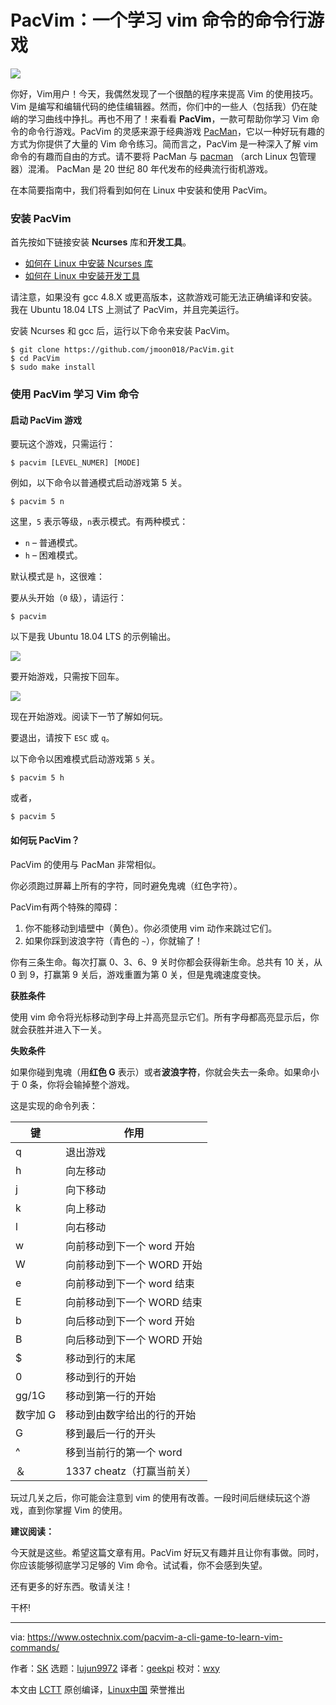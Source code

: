PacVim：一个学习 vim 命令的命令行游戏
======

![](https://www.ostechnix.com/wp-content/uploads/2018/05/PacVim-720x340.png)

你好，Vim用户！今天，我偶然发现了一个很酷的程序来提高 Vim 的使用技巧。Vim 是编写和编辑代码的绝佳编辑器。然而，你们中的一些人（包括我）仍在陡峭的学习曲线中挣扎。再也不用了！来看看 **PacVim**，一款可帮助你学习 Vim 命令的命令行游戏。PacVim 的灵感来源于经典游戏 [PacMan][1]，它以一种好玩有趣的方式为你提供了大量的 Vim 命令练习。简而言之，PacVim 是一种深入了解 vim 命令的有趣而自由的方式。请不要将 PacMan 与 [pacman][2] （arch Linux 包管理器）混淆。 PacMan 是 20 世纪 80 年代发布的经典流行街机游戏。

在本简要指南中，我们将看到如何在 Linux 中安装和使用 PacVim。

### 安装 PacVim

首先按如下链接安装 **Ncurses** 库和**开发工具**。

- [如何在 Linux 中安装 Ncurses 库][6]
- [如何在 Linux 中安装开发工具][7]

请注意，如果没有 gcc 4.8.X 或更高版本，这款游戏可能无法正确编译和安装。我在 Ubuntu 18.04 LTS 上测试了 PacVim，并且完美运行。

安装 Ncurses 和 gcc 后，运行以下命令来安装 PacVim。

```
$ git clone https://github.com/jmoon018/PacVim.git
$ cd PacVim
$ sudo make install
```

### 使用 PacVim 学习 Vim 命令

#### 启动 PacVim 游戏

要玩这个游戏，只需运行：

```
$ pacvim [LEVEL_NUMER] [MODE]
```

例如，以下命令以普通模式启动游戏第 5 关。

```
$ pacvim 5 n
```

这里，`5` 表示等级，`n`表示模式。有两种模式：

  * `n` – 普通模式。
  * `h` – 困难模式。

默认模式是 `h`，这很难：

要从头开始（`0` 级），请运行：

```
$ pacvim
```

以下是我 Ubuntu 18.04 LTS 的示例输出。

![][4]

要开始游戏，只需按下回车。

![][5]

现在开始游戏。阅读下一节了解如何玩。

要退出，请按下 `ESC` 或 `q`。

以下命令以困难模式启动游戏第 `5` 关。

```
$ pacvim 5 h
```

或者，

```
$ pacvim 5
```

#### 如何玩 PacVim？

PacVim 的使用与 PacMan 非常相似。

你必须跑过屏幕上所有的字符，同时避免鬼魂（红色字符）。

PacVim有两个特殊的障碍：

  1. 你不能移动到墙壁中（黄色）。你必须使用 vim 动作来跳过它们。
  2. 如果你踩到波浪字符（青色的 `~`），你就输了！

你有三条生命。每次打赢 0、3、6、9 关时你都会获得新生命。总共有 10 关，从 0 到 9，打赢第 9 关后，游戏重置为第 0 关，但是鬼魂速度变快。

**获胜条件**

使用 vim 命令将光标移动到字母上并高亮显示它们。所有字母都高亮显示后，你就会获胜并进入下一关。

**失败条件**

如果你碰到鬼魂（用**红色 G** 表示）或者**波浪字符**，你就会失去一条命。如果命小于 0 条，你将会输掉整个游戏。

这是实现的命令列表： 

| 键 | 作用 |
|---|---|
| q | 退出游戏 |
| h | 向左移动| 
| j | 向下移动 |
| k | 向上移动 |
| l | 向右移动 |
| w | 向前移动到下一个 word 开始 |
| W | 向前移动到下一个 WORD 开始 |
| e | 向前移动到下一个 word 结束 |
| E | 向前移动到下一个 WORD 结束 |
| b | 向后移动到下一个 word 开始 |
| B | 向后移动到下一个 WORD 开始 |
| $ | 移动到行的末尾 |
| 0 | 移动到行的开始 |
| gg/1G | 移动到第一行的开始 |
| 数字加 G | 移动到由数字给出的行的开始 |
| G | 移到最后一行的开头 |
| ^ | 移到当前行的第一个 word |
| ＆ | 1337 cheatz（打赢当前关）|

玩过几关之后，你可能会注意到 vim 的使用有改善。一段时间后继续玩这个游戏，直到你掌握 Vim 的使用。

**建议阅读：**

今天就是这些。希望这篇文章有用。PacVim 好玩又有趣并且让你有事做。同时，你应该能够彻底学习足够的 Vim 命令。试试看，你不会感到失望。

还有更多的好东西。敬请关注！

干杯!


--------------------------------------------------------------------------------

via: https://www.ostechnix.com/pacvim-a-cli-game-to-learn-vim-commands/

作者：[SK][a]
选题：[lujun9972](https://github.com/lujun9972)
译者：[geekpi](https://github.com/geekpi)
校对：[wxy](https://github.com/wxy)

本文由 [LCTT](https://github.com/LCTT/TranslateProject) 原创编译，[Linux中国](https://linux.cn/) 荣誉推出

[a]:https://www.ostechnix.com/author/sk/
[1]:https://en.wikipedia.org/wiki/Pac-Man
[2]:https://www.ostechnix.com/getting-started-pacman/
[4]:http://www.ostechnix.com/wp-content/uploads/2018/05/pacvim-1.png
[5]:http://www.ostechnix.com/wp-content/uploads/2018/05/pacvim-2.png
[6]:https://www.ostechnix.com/how-to-install-ncurses-library-in-linux/
[7]:https://www.ostechnix.com/install-development-tools-linux/
